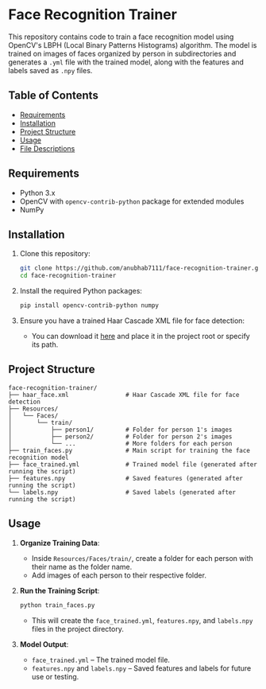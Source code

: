 # Face Recognition Trainer

This repository contains code to train a face recognition model using OpenCV's LBPH (Local Binary Patterns Histograms) algorithm. The model is trained on images of faces organized by person in subdirectories and generates a `.yml` file with the trained model, along with the features and labels saved as `.npy` files.

## Table of Contents

- [Requirements](#requirements)
- [Installation](#installation)
- [Project Structure](#project-structure)
- [Usage](#usage)
- [File Descriptions](#file-descriptions)

## Requirements

- Python 3.x
- OpenCV with `opencv-contrib-python` package for extended modules
- NumPy

## Installation

1. Clone this repository:
   ```bash
   git clone https://github.com/anubhab7111/face-recognition-trainer.git
   cd face-recognition-trainer
   ```

2. Install the required Python packages:
   ```bash
   pip install opencv-contrib-python numpy
   ```

3. Ensure you have a trained Haar Cascade XML file for face detection:
   - You can download it [here](https://github.com/opencv/opencv/blob/master/data/haarcascades/haarcascade_frontalface_default.xml) and place it in the project root or specify its path.

## Project Structure

```plaintext
face-recognition-trainer/
├── haar_face.xml                # Haar Cascade XML file for face detection
├── Resources/
│   └── Faces/
│       └── train/
│           ├── person1/         # Folder for person 1's images
│           ├── person2/         # Folder for person 2's images
│           └── ...              # More folders for each person
├── train_faces.py               # Main script for training the face recognition model
├── face_trained.yml             # Trained model file (generated after running the script)
├── features.npy                 # Saved features (generated after running the script)
└── labels.npy                   # Saved labels (generated after running the script)
```

## Usage

1. **Organize Training Data**:
   - Inside `Resources/Faces/train/`, create a folder for each person with their name as the folder name.
   - Add images of each person to their respective folder.

2. **Run the Training Script**:
   ```bash
   python train_faces.py
   ```
   - This will create the `face_trained.yml`, `features.npy`, and `labels.npy` files in the project directory.

3. **Model Output**:
   - `face_trained.yml` – The trained model file.
   - `features.npy` and `labels.npy` – Saved features and labels for future use or testing.
